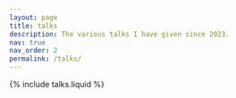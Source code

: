 ```yaml
---
layout: page
title: talks
description: The various talks I have given since 2023.
nav: true
nav_order: 2
permalink: /talks/
---
```


{% include talks.liquid %}
